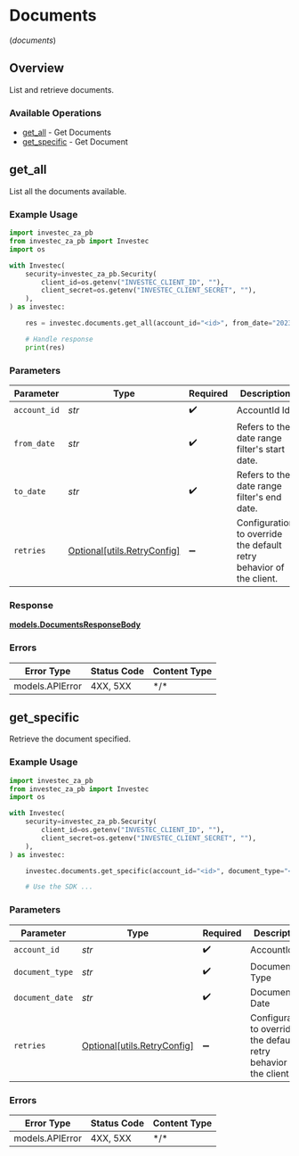 # Documents
(*documents*)

## Overview

List and retrieve documents.

### Available Operations

* [get_all](#get_all) - Get Documents
* [get_specific](#get_specific) - Get Document

## get_all

List all the documents available.

### Example Usage

```python
import investec_za_pb
from investec_za_pb import Investec
import os

with Investec(
    security=investec_za_pb.Security(
        client_id=os.getenv("INVESTEC_CLIENT_ID", ""),
        client_secret=os.getenv("INVESTEC_CLIENT_SECRET", ""),
    ),
) as investec:

    res = investec.documents.get_all(account_id="<id>", from_date="2023-04-01", to_date="2023-06-01")

    # Handle response
    print(res)

```

### Parameters

| Parameter                                                           | Type                                                                | Required                                                            | Description                                                         | Example                                                             |
| ------------------------------------------------------------------- | ------------------------------------------------------------------- | ------------------------------------------------------------------- | ------------------------------------------------------------------- | ------------------------------------------------------------------- |
| `account_id`                                                        | *str*                                                               | :heavy_check_mark:                                                  | AccountId Id                                                        |                                                                     |
| `from_date`                                                         | *str*                                                               | :heavy_check_mark:                                                  | Refers to the date range filter's start date.                       | 2023-04-01                                                          |
| `to_date`                                                           | *str*                                                               | :heavy_check_mark:                                                  | Refers to the date range filter's end date.                         | 2023-06-01                                                          |
| `retries`                                                           | [Optional[utils.RetryConfig]](../../models/utils/retryconfig.md)    | :heavy_minus_sign:                                                  | Configuration to override the default retry behavior of the client. |                                                                     |

### Response

**[models.DocumentsResponseBody](../../models/documentsresponsebody.md)**

### Errors

| Error Type      | Status Code     | Content Type    |
| --------------- | --------------- | --------------- |
| models.APIError | 4XX, 5XX        | \*/\*           |

## get_specific

Retrieve the document specified.

### Example Usage

```python
import investec_za_pb
from investec_za_pb import Investec
import os

with Investec(
    security=investec_za_pb.Security(
        client_id=os.getenv("INVESTEC_CLIENT_ID", ""),
        client_secret=os.getenv("INVESTEC_CLIENT_SECRET", ""),
    ),
) as investec:

    investec.documents.get_specific(account_id="<id>", document_type="<value>", document_date="<value>")

    # Use the SDK ...

```

### Parameters

| Parameter                                                           | Type                                                                | Required                                                            | Description                                                         |
| ------------------------------------------------------------------- | ------------------------------------------------------------------- | ------------------------------------------------------------------- | ------------------------------------------------------------------- |
| `account_id`                                                        | *str*                                                               | :heavy_check_mark:                                                  | AccountId Id                                                        |
| `document_type`                                                     | *str*                                                               | :heavy_check_mark:                                                  | Document Type                                                       |
| `document_date`                                                     | *str*                                                               | :heavy_check_mark:                                                  | Document Date                                                       |
| `retries`                                                           | [Optional[utils.RetryConfig]](../../models/utils/retryconfig.md)    | :heavy_minus_sign:                                                  | Configuration to override the default retry behavior of the client. |

### Errors

| Error Type      | Status Code     | Content Type    |
| --------------- | --------------- | --------------- |
| models.APIError | 4XX, 5XX        | \*/\*           |